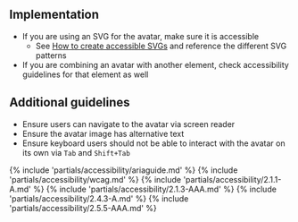 ## Implementation

- If you are using an SVG for the avatar, make sure it is accessible
  - See [How to create accessible SVGs][svg] and reference the different SVG 
    patterns
- If you are combining an avatar with another element, check accessibility 
  guidelines for that element as well

## Additional guidelines

- Ensure users can navigate to the avatar via screen reader
- Ensure the avatar image has alternative text
- Ensure keyboard users should not be able to interact with the avatar on its 
  own via `Tab` and `Shift+Tab`

{% include 'partials/accessibility/ariaguide.md' %}
{% include 'partials/accessibility/wcag.md' %}
{% include 'partials/accessibility/2.1.1-A.md' %}
{% include 'partials/accessibility/2.1.3-AAA.md' %}
{% include 'partials/accessibility/2.4.3-A.md' %}
{% include 'partials/accessibility/2.5.5-AAA.md' %}

[svg]: https://www.deque.com/blog/creating-accessible-svgs/
